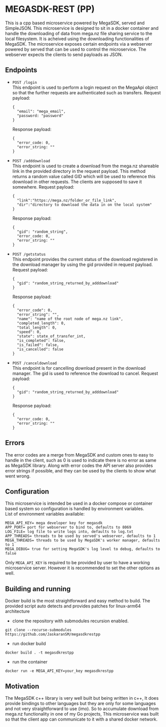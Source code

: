 # MEGASDK-REST (PP)

This is a cpp based microservice powered by MegaSDK, served and SimpleJSON. This microservice is designed to sit in a docker container and handle the downloading of data from mega.nz file sharing service to the local filesystem. It is acheived using the downloading functionalities of MegaSDK. The microservice exposes certain endpoints via a webserver powered by served that can be used to control the microservice. The webserver expects the clients to send payloads as JSON.

## Endpoints

- `POST /login`  
  This endpoint is used to perform a login request on the MegaApi object so that the further requests are authenticated such as transfers.
  Request payload:
  ```
  {
    "email": "mega_email",
    "password: "password"
  }
  ```
  Response payload:
  ```
  {
    "error_code: 0,
    "error_string: ""
  }
  ```
- `POST /adddownload`  
  This endpoint is used to create a download from the mega.nz shareable link in the provided directory in the request payload. This method returns a random value called GID which will be used to reference this download in other requests. The clients are supposed to save it somewhere.
  Request payload:
  ```
  {
    "link":"https://mega.nz/folder_or_file_link",
    "dir":"directory to download the data in on the local system"
  }
  ```
  Response payload:
  ```
  {
    "gid": "random_string",
    "error_code: 0,
    "error_string: ""
  }
  ```
- `POST /getstatus`  
  This endpoint provides the current status of the download registered in the download manager by using the gid provided in request payload.
  Request payload:
  ```
  {
    "gid": "random_string_returned_by_adddownload"
  }
  ```
  Response payload:
  ```
  {
    "error_code": 0,
    "error_string": "",
    "name": "name of the root node of mega.nz link",
    "completed_length": 0,
    "total_length": 0,
    "speed": 0,
    "state": state_of_transfer_int,
    "is_completed": false,
    "is_failed": false,
    "is_cancelled": false
  }
  ```
- `POST /canceldownload`  
  This endpoint is for cancelling download present in the download manager. The gid is used to reference the download to cancel.
  Request payload:
  ```
  {
    "gid": "random_string_returned_by_adddownload"
  }
  ```
  Response payload:
  ```
  {
    "error_code: 0,
    "error_string: ""
  }
  ```

## Errors
  The error codes are a merge from MegaSDK and custom ones to easy to handle in the client, such as 0 is used to indicate there is no error as same as MegaSDK library. Along with error codes the API server also provides error strings if possible, and they can be used by the clients to show what went wrong.

## Configuration
  This microservice is intended be used in a docker compose or container based system so configuration is handled by environment variables.  
  List of environment variables available:
  ```
  MEGA_API_KEY= mega developer key for megasdk
  APP_PORT= port for webserver to bind to, defaults to 8069
  LOG_FILE= log file to write logs into, defaults to log.txt
  APP_THREADS= threads to be used by served's webserver, defaults to 1
  MEGA_THREADS= threads to be used by MegaSDK's worker manager, defaults to 1
  MEGA_DEBUG= true for setting MegaSDK's log level to debug, defaults to false
  ```
  Only `MEGA_API_KEY` is required to be provided by user to have a working microservice server. However it is recommended to set the other options as well.

## Building and running
  Docker build is the most straightforward and easy method to build. The provided script auto detects and provides patches for linux-arm64 architecture
  - clone the repository with submodules recursion enabled.
  ```
  git clone --recurse-submodules https://github.com/JaskaranSM/megasdkrestpp
  ```
  - run docker build 
  ```
  docker build . -t megasdkrestpp
  ```
  - run the container
  ```
  docker run -e MEGA_API_KEY=your_key megasdkrestpp
  ```

## Motivation
  The MegaSDK c++ library is very well built but being written in c++, It does provide bindings to other languages but they are only for some languages and not very straightforward to use (imo). So to accumulate download from mega.nz functionality in one of my Go projects, This microservice was built so that the client app can communicate to it with a shared docker network.  

 
